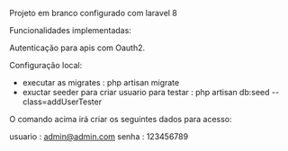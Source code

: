 Projeto em branco configurado com laravel 8

Funcionalidades implementadas:

Autenticação para apis com Oauth2.


Configuração local: 

- executar as migrates : php artisan migrate
- exuctar seeder para criar usuario para testar : php artisan db:seed --class=addUserTester

O comando acima irá criar os seguintes dados para acesso: 

usuario : admin@admin.com
senha : 123456789
